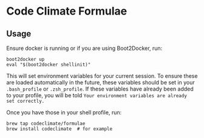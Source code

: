 # Code Climate Formulae

## Usage

Ensure docker is running or if you are using Boot2Docker, run:

```console
boot2docker up
eval "$(boot2docker shellinit)"
```

This will set environment variables for your current session. To ensure these are loaded automatically in the future, these variables should be set in your `.bash_profile` or `.zsh_profile`. If these variables have already been added to your profile, you will be told `Your environment variables are already set correctly.`

Once you have those in your shell profile, run:

```console
brew tap codeclimate/formulae
brew install codeclimate  # for example
```
